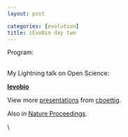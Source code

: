 ```yaml
---
layout: post

categories: [evolution]
title: iEvoBio day two
---
```







 








Program:

\
 My Lightning talk on Open Science:

**[Ievobio](http://www.slideshare.net/cboettig/ievobio "Ievobio")**

View more [presentations](http://www.slideshare.net/) from
[cboettig](http://www.slideshare.net/cboettig).

Also in [Nature
Proceedings](http://precedings.nature.com/documents/4602/version/1 "http://precedings.nature.com/documents/4602/version/1").

\

